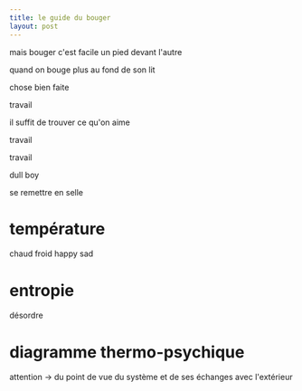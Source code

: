 ```yaml
---
title: le guide du bouger
layout: post
---
```


mais bouger c'est facile un pied devant l'autre

quand on bouge plus au fond de son lit

chose bien faite

travail

il suffit de trouver ce qu'on aime

travail

travail

dull boy

se remettre en selle

# température

chaud froid happy sad

# entropie

désordre

# diagramme thermo-psychique

attention -> du point de vue du système
et de ses échanges avec l'extérieur
